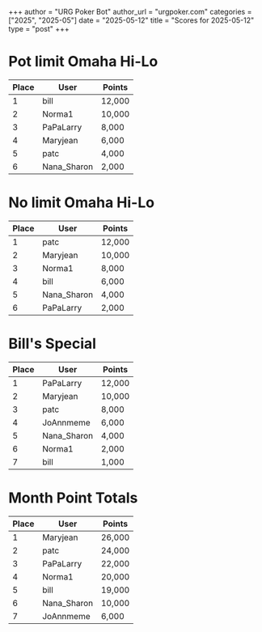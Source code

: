 +++
author = "URG Poker Bot"
author_url = "urgpoker.com"
categories = ["2025", "2025-05"]
date = "2025-05-12"
title = "Scores for 2025-05-12"
type = "post"
+++
# Pot limit Omaha Hi-Lo

| Place | User | Points |
|-------|------|--------|
| 1 | bill | 12,000 |
| 2 | Norma1 | 10,000 |
| 3 | PaPaLarry | 8,000 |
| 4 | Maryjean | 6,000 |
| 5 | patc | 4,000 |
| 6 | Nana_Sharon | 2,000 |

# No limit Omaha Hi-Lo

| Place | User | Points |
|-------|------|--------|
| 1 | patc | 12,000 |
| 2 | Maryjean | 10,000 |
| 3 | Norma1 | 8,000 |
| 4 | bill | 6,000 |
| 5 | Nana_Sharon | 4,000 |
| 6 | PaPaLarry | 2,000 |

# Bill's Special

| Place | User | Points |
|-------|------|--------|
| 1 | PaPaLarry | 12,000 |
| 2 | Maryjean | 10,000 |
| 3 | patc | 8,000 |
| 4 | JoAnnmeme | 6,000 |
| 5 | Nana_Sharon | 4,000 |
| 6 | Norma1 | 2,000 |
| 7 | bill | 1,000 |

# Month Point Totals

| Place | User | Points |
|-------|------|--------|
| 1 | Maryjean | 26,000 |
| 2 | patc | 24,000 |
| 3 | PaPaLarry | 22,000 |
| 4 | Norma1 | 20,000 |
| 5 | bill | 19,000 |
| 6 | Nana_Sharon | 10,000 |
| 7 | JoAnnmeme | 6,000 |
